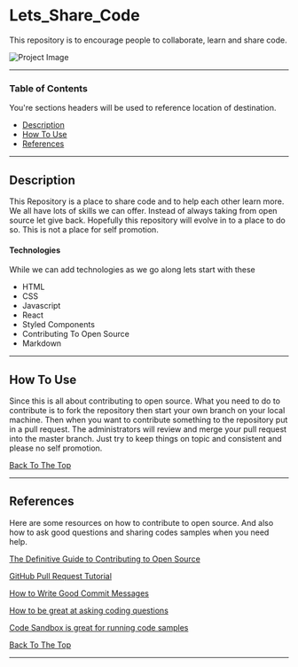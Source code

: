 # Lets_Share_Code
This repository is to encourage people to collaborate, learn and share code.

![Project Image]('https://images.unsplash.com/photo-1510751007277-36932aac9ebd')

---

### Table of Contents
You're sections headers will be used to reference location of destination.

- [Description](#description)
- [How To Use](#how-to-use)
- [References](#references)

---

## Description
This Repository is a place to share code and to help each other learn more. We all have lots of skills we can offer. Instead of always taking from open source let give back. Hopefully this repository will evolve in to a place to do so. This is not a place for self promotion.

#### Technologies

While we can add technologies as we go along lets start with these

- HTML
- CSS
- Javascript
- React
- Styled Components
- Contributing To Open Source
- Markdown



---
## How To Use

Since this is all about contributing to open source. What you need to do to contribute is to fork the repository then start your own branch on your local machine. Then when you want to contribute something to the repository put in a pull request. The administrators will review and merge your pull request into the master branch. Just try to keep things on topic and consistent and please no self promotion.

[Back To The Top](#Lets_Share_Code)

---

## References
Here are some resources on how to contribute to open source.
And also how to ask good questions and sharing codes samples
when you need help.

[The Definitive Guide to Contributing to Open Source](https://www.freecodecamp.org/news/the-definitive-guide-to-contributing-to-open-source-900d5f9f2282/)

[GitHub Pull Request Tutorial](https://www.thinkful.com/learn/github-pull-request-tutorial/Time-to-Submit-Your-First-PR)

[How to Write Good Commit Messages](https://www.freecodecamp.org/news/writing-good-commit-messages-a-practical-guide/)

[How to be great at asking coding questions](https://medium.com/@gordon_zhu/how-to-be-great-at-asking-questions-e37be04d0603)

[Code Sandbox is great for running code samples](https://codesandbox.io/)

[Back To The Top](#Lets_Share_Code)

---
